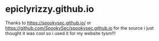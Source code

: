 # epiclyrizzy.github.io

Thanks to https://spookysec.github.io/ or https://github.com/SpookySec/spookysec.github.io for the source i just thought it was cool so i used it for my website tysm!!!
